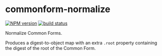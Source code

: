 commonform-normalize
====================

[![NPM version](https://img.shields.io/npm/v/commonform-normalize.svg)](https://www.npmjs.com/package/commonform-normalize)
[![build status](https://img.shields.io/travis/commonform/commonform-normalize.svg)](http://travis-ci.org/commonform/commonform-normalize)

Normalize Common Forms.

Produces a digest-to-object map with an extra `.root` property containing the digest of the root of the Common Form.
